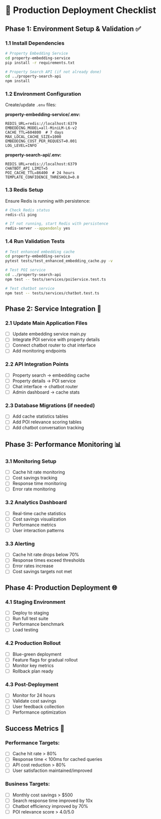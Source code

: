 # 🚀 Production Deployment Checklist

## Phase 1: Environment Setup & Validation ✅

### 1.1 Install Dependencies
```bash
# Property Embedding Service
cd property-embedding-service
pip install -r requirements.txt

# Property Search API (if not already done)
cd ../property-search-api
npm install
```

### 1.2 Environment Configuration
Create/update `.env` files:

**property-embedding-service/.env:**
```env
REDIS_URL=redis://localhost:6379
EMBEDDING_MODEL=all-MiniLM-L6-v2
CACHE_TTL=604800  # 7 days
MAX_LOCAL_CACHE_SIZE=1000
EMBEDDING_COST_PER_REQUEST=0.001
LOG_LEVEL=INFO
```

**property-search-api/.env:**
```env
REDIS_URL=redis://localhost:6379
CHATBOT_API_LIMIT=5
POI_CACHE_TTL=86400  # 24 hours
TEMPLATE_CONFIDENCE_THRESHOLD=0.8
```

### 1.3 Redis Setup
Ensure Redis is running with persistence:
```bash
# Check Redis status
redis-cli ping

# If not running, start Redis with persistence
redis-server --appendonly yes
```

### 1.4 Run Validation Tests
```bash
# Test enhanced embedding cache
cd property-embedding-service
pytest tests/test_enhanced_embedding_cache.py -v

# Test POI service
cd ../property-search-api
npm test -- tests/services/poiService.test.ts

# Test chatbot service
npm test -- tests/services/chatbot.test.ts
```

## Phase 2: Service Integration 🔄

### 2.1 Update Main Application Files
- [ ] Update embedding service main.py
- [ ] Integrate POI service with property details
- [ ] Connect chatbot router to chat interface
- [ ] Add monitoring endpoints

### 2.2 API Integration Points
- [ ] Property search → embedding cache
- [ ] Property details → POI service
- [ ] Chat interface → chatbot router
- [ ] Admin dashboard → cache stats

### 2.3 Database Migrations (if needed)
- [ ] Add cache statistics tables
- [ ] Add POI relevance scoring tables
- [ ] Add chatbot conversation tracking

## Phase 3: Performance Monitoring 📊

### 3.1 Monitoring Setup
- [ ] Cache hit rate monitoring
- [ ] Cost savings tracking
- [ ] Response time monitoring
- [ ] Error rate monitoring

### 3.2 Analytics Dashboard
- [ ] Real-time cache statistics
- [ ] Cost savings visualization
- [ ] Performance metrics
- [ ] User interaction patterns

### 3.3 Alerting
- [ ] Cache hit rate drops below 70%
- [ ] Response times exceed thresholds
- [ ] Error rates increase
- [ ] Cost savings targets not met

## Phase 4: Production Deployment 🌐

### 4.1 Staging Environment
- [ ] Deploy to staging
- [ ] Run full test suite
- [ ] Performance benchmark
- [ ] Load testing

### 4.2 Production Rollout
- [ ] Blue-green deployment
- [ ] Feature flags for gradual rollout
- [ ] Monitor key metrics
- [ ] Rollback plan ready

### 4.3 Post-Deployment
- [ ] Monitor for 24 hours
- [ ] Validate cost savings
- [ ] User feedback collection
- [ ] Performance optimization

## Success Metrics 🎯

### Performance Targets:
- [ ] Cache hit rate > 80%
- [ ] Response time < 100ms for cached queries
- [ ] API cost reduction > 80%
- [ ] User satisfaction maintained/improved

### Business Targets:
- [ ] Monthly cost savings > $500
- [ ] Search response time improved by 10x
- [ ] Chatbot efficiency improved by 70%
- [ ] POI relevance score > 4.0/5.0
